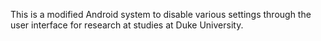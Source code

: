 This is a modified Android system to disable various settings through the user interface for research at studies at Duke University.

